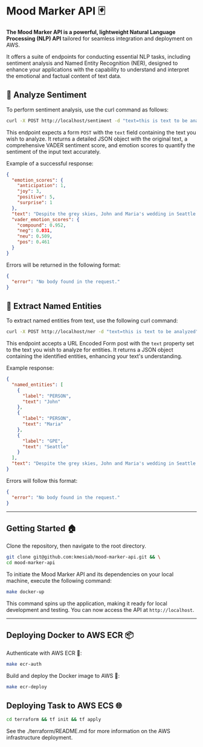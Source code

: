 # Mood Marker API 🃏

**The Mood Marker API is a powerful, lightweight Natural Language
Processing (NLP) API** tailored for seamless integration and deployment on AWS.

It offers a suite of endpoints for conducting essential NLP tasks, including
sentiment analysis and Named Entity Recognition (NER), designed to enhance
your applications with the capability to understand and interpret the
emotional and factual content of text data.

## 🚀 Analyze Sentiment

To perform sentiment analysis, use the curl command as follows:

```bash
curl -X POST http://localhost/sentiment -d "text=this is text to be analyzed"
```

This endpoint expects a form `POST` with the `text` field containing the text
you wish to analyze. It returns a detailed JSON object with the original text,
a comprehensive VADER sentiment score, and emotion scores to quantify the
sentiment of the input text accurately.

Example of a successful response:

```json
{
  "emotion_scores": {
    "anticipation": 1,
    "joy": 3,
    "positive": 5,
    "surprise": 1
  },
  "text": "Despite the grey skies, John and Maria's wedding in Seattle was filled with joy, laughter, and an overwhelming sense of love, truly a heartwarming event.",
  "vader_emotion_scores": {
    "compound": 0.952,
    "neg": 0.031,
    "neu": 0.509,
    "pos": 0.461
  }
}
```

Errors will be returned in the following format:

```json
{
  "error": "No body found in the request."
}
```

## 🚀 Extract Named Entities

To extract named entities from text, use the following curl command:

```bash
curl -X POST http://localhost/ner -d "text=this is text to be analyzed"
```

This endpoint accepts a URL Encoded Form post with the `text` property set
to the text you wish to analyze for entities. It returns a JSON object
containing the identified entities, enhancing your text's understanding.

Example response:

```json
{
  "named_entities": [
    {
      "label": "PERSON",
      "text": "John"
    },
    {
      "label": "PERSON",
      "text": "Maria"
    },
    {
      "label": "GPE",
      "text": "Seattle"
    }
  ],
  "text": "Despite the grey skies, John and Maria's wedding in Seattle was filled with joy, laughter, and an overwhelming sense of love, truly a heartwarming event."
}
```

Errors will follow this format:

```json
{
  "error": "No body found in the request."
}
```

---

## Getting Started 🏠

Clone the repository, then navigate to the root directory.

```bash
git clone git@github.com:kmesiab/mood-marker-api.git && \
cd mood-marker-api
```

To initiate the Mood Marker API and its dependencies on your local machine,
execute the following command:

```bash
make docker-up
```

This command spins up the application, making it ready for local development
and testing.  You can now access the API at `http://localhost`.

---

## Deploying Docker to AWS ECR 📦


Authenticate with AWS ECR 🔑:

```bash
make ecr-auth
```

Build and deploy the Docker image to AWS 🚀:

```bash
make ecr-deploy
```

## Deploying Task to AWS ECS 🌐

```bash
cd terraform && tf init && tf apply
```

See the ./terraform/README.md for more information on the 
AWS infrastructure deployment.